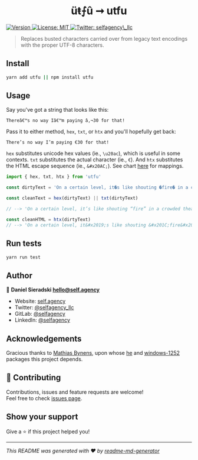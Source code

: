 <h1 align="center">üŧ⨍û ➞ utfu</h1>
<p>
  <a href="#">
    <img alt="Version" src="https://img.shields.io/badge/version-0.2.4-blue.svg?cacheSeconds=2592000" />
  </a>
  <a href="#" target="_blank">
    <img alt="License: MIT" src="https://img.shields.io/badge/License-MIT-yellow.svg" />
  </a>
  <a href="https://twitter.com/selfagency_llc" target="_blank">
    <img alt="Twitter: selfagency\_llc" src="https://img.shields.io/twitter/follow/selfagency_llc.svg?style=social" />
  </a>
</p>

> Replaces busted characters carried over from legacy text encodings with the proper UTF-8 characters.

## Install

```sh
yarn add utfu || npm install utfu
```

## Usage

Say you've got a string that looks like this:

`Thereâ€™s no way Iâ€™m paying â‚¬30 for that!`

Pass it to either method, `hex`, `txt`, or `htx` and you'll hopefully get back:

`There’s no way I’m paying €30 for that!`

`hex` substitutes unicode hex values (ie., `\u20ac`), which is useful in some contexts. `txt` substitutes the actual character (ie., `€`). And `htx` substitutes the HTML escape sequence (ie., `&#x20AC;`). See chart [here](https://www.i18nqa.com/debug/utf8-debug.html) for mappings.

```javascript
import { hex, txt, htx } from 'utfu'

const dirtyText = 'On a certain level, it�s like shouting �fire� in a crowded theater.'

const cleanText = hex(dirtyText) || txt(dirtyText)

// --> 'On a certain level, it’s like shouting “fire” in a crowded theater.'

const cleanHTML = htx(dirtyText)
// --> 'On a certain level, it&#x2019;s like shouting &#x201C;fire&#x201D; in a crowded theater.'
```

## Run tests

```sh
yarn run test
```

## Author

👤 **Daniel Sieradski <hello@self.agency>**

- Website: [self.agency](https://self.agency)
- Twitter: [@selfagency_llc](https://twitter.com/selfagency_llc)
- GitLab: [@selfagency](https://gitlab.com/selfagency)
- LinkedIn: [@selfagency](https://linkedin.com/in/selfagency)

## Acknowledgements

Gracious thanks to [Mathias Bynens](https://mathiasbynens.be/), upon whose [he](https://github.com/mathiasbynens/he) and [windows-1252](https://github.com/mathiasbynens/windows-1252) packages this project depends.

## 🤝 Contributing

Contributions, issues and feature requests are welcome!<br />Feel free to check [issues page](https://gitlab.com/selfagency/utfu/issues).

## Show your support

Give a ⭐️ if this project helped you!

---

_This README was generated with ❤️ by [readme-md-generator](https://github.com/kefranabg/readme-md-generator)_
